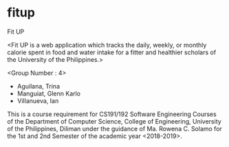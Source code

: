 # fitup

Fit UP

&lt;Fit UP is a web application which tracks the daily, weekly, or monthly calorie spent in food and water intake for a fitter and healthier scholars of the University of the Philippines.>

&lt;Group Number : 4> 

- Aguilana, Trina
- Manguiat, Glenn Karlo
- Villanueva, Ian 

This is a course requirement for CS191/192 Software Engineering Courses of the Department of Computer Science, College of Engineering, University of the Philippines, Diliman under the guidance of Ma. Rowena C. Solamo for the 1st and 2nd Semester of the academic year &lt;2018-2019>.
